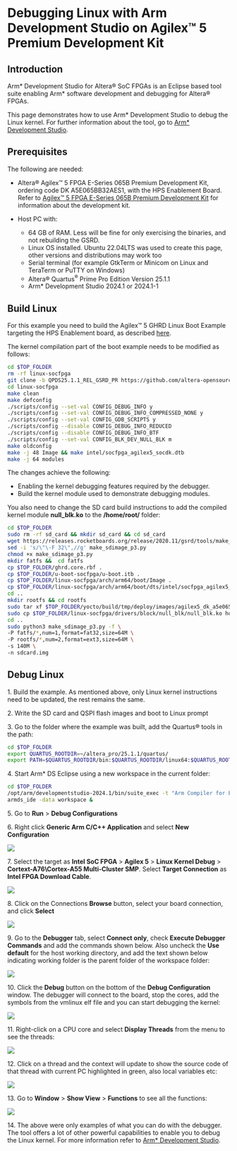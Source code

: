 

# Debugging Linux with Arm Development Studio on Agilex™ 5 Premium Development Kit

## Introduction

Arm* Development Studio for Altera® SoC FPGAs is an Eclipse based tool suite enabling Arm* software development and debugging for Altera® FPGAs.

This page demonstrates how to use Arm* Development Studio to debug the Linux kernel. For further information about the tool, go to [Arm* Development Studio](https://developer.arm.com/Tools%20and%20Software/Arm%20Development%20Studio).

## Prerequisites

The following are needed:

- Altera® Agilex™ 5 FPGA E-Series 065B Premium Development Kit, ordering code DK A5E065BB32AES1, with the HPS Enablement Board. Refer to [Agilex™ 5 FPGA E-Series 065B Premium Development Kit](https://www.intel.com/content/www/us/en/products/details/fpga/development-kits/agilex/a5e065b-premium.html) for information about the development kit.

- Host PC with:
  - 64 GB of RAM. Less will be fine for only exercising the binaries, and not rebuilding the GSRD.
  - Linux OS installed. Ubuntu 22.04LTS was used to create this page, other versions and distributions may work too
  - Serial terminal (for example GtkTerm or Minicom on Linux and TeraTerm or PuTTY on Windows)
  - Altera® Quartus<sup>&reg;</sup> Prime Pro Edition Version 25.1.1
  - Arm* Development Studio 2024.1 or 2024.1-1

## Build Linux

For this example you need to build the Agilex™ 5 GHRD Linux Boot Example targeting the HPS Enablement board, as described [here](https://altera-fpga.github.io/rel-25.1.1/embedded-designs/agilex-5/e-series/premium/boot-examples/ug-linux-boot-agx5e-premium/#boot-from-sd-card). 

The kernel compilation part of the boot example needs to be modified as follows:

```bash
cd $TOP_FOLDER
rm -rf linux-socfpga
git clone -b QPDS25.1.1_REL_GSRD_PR https://github.com/altera-opensource/linux-socfpga
cd linux-socfpga
make clean
make defconfig
./scripts/config --set-val CONFIG_DEBUG_INFO y
./scripts/config --set-val CONFIG_DEBUG_INFO_COMPRESSED_NONE y
./scripts/config --set-val CONFIG_GDB_SCRIPTS y
./scripts/config --disable CONFIG_DEBUG_INFO_REDUCED
./scripts/config --disable CONFIG_DEBUG_INFO_BTF
./scripts/config --set-val CONFIG_BLK_DEV_NULL_BLK m
make oldconfig
make -j 48 Image && make intel/socfpga_agilex5_socdk.dtb
make -j 64 modules
```

The changes achieve the following:

* Enabling the kernel debugging features required by the debugger.
* Build the kernel module used to demonstrate debugging modules.

You also need to change the SD card build instructions to add the compiled kernel module **null_blk.ko** to the **/home/root/** folder:

```bash 
cd $TOP_FOLDER
sudo rm -rf sd_card && mkdir sd_card && cd sd_card
wget https://releases.rocketboards.org/release/2020.11/gsrd/tools/make_sdimage_p3.py
sed -i 's/\"\-F 32\",//g' make_sdimage_p3.py
chmod +x make_sdimage_p3.py
mkdir fatfs &&  cd fatfs
cp $TOP_FOLDER/ghrd.core.rbf .
cp $TOP_FOLDER/u-boot-socfpga/u-boot.itb .
cp $TOP_FOLDER/linux-socfpga/arch/arm64/boot/Image .
cp $TOP_FOLDER/linux-socfpga/arch/arm64/boot/dts/intel/socfpga_agilex5_socdk.dtb .
cd ..
mkdir rootfs && cd rootfs
sudo tar xf $TOP_FOLDER/yocto/build/tmp/deploy/images/agilex5_dk_a5e065bb32aes1/core-image-minimal-agilex5_dk_a5e065bb32aes1.rootfs.tar.gz
sudo cp $TOP_FOLDER/linux-socfpga/drivers/block/null_blk/null_blk.ko home/root/
cd ..
sudo python3 make_sdimage_p3.py -f \
-P fatfs/*,num=1,format=fat32,size=64M \
-P rootfs/*,num=2,format=ext3,size=64M \
-s 140M \
-n sdcard.img
```

## Debug Linux

1\. Build the example. As mentioned above, only Linux kernel instructions need to be updated, the rest remains the same.

2\. Write the SD card and QSPI flash images and boot to Linux prompt

3\. Go to the folder where the example was built, add the Quartus® tools in the path:

```bash
cd $TOP_FOLDER
export QUARTUS_ROOTDIR=~/altera_pro/25.1.1/quartus/
export PATH=$QUARTUS_ROOTDIR/bin:$QUARTUS_ROOTDIR/linux64:$QUARTUS_ROOTDIR/../qsys/bin:$PATH

```

4\. Start Arm* DS Eclipse using a new workspace in the current folder:

```bash
cd $TOP_FOLDER
/opt/arm/developmentstudio-2024.1/bin/suite_exec -t "Arm Compiler for Embedded 6" bash
armds_ide -data workspace &
```

5\. Go to **Run** > **Debug Configurations**

6\. Right click **Generic Arm C/C++ Application** and select **New Configuration**

![](images/01-create-config.png)

7\. Select the target as **Intel SoC FPGA** > **Agilex 5** > **Linux Kernel Debug** > **Cortext-A76\Cortex-A55 Multi-Cluster SMP**. Select **Target Connection** as **Intel FPGA Download Cable**.

![](images/02-debug-config.png)

8\. Click on the Connections **Browse** button, select your board connection, and click **Select**

![](images/03-browse-connection.png)

9\. Go to the **Debugger** tab, select **Connect only**, check **Execute Debugger Commands** and add the commands shown below. Also uncheck the **Use default** for the host working directory, and add the text shown below indicating working folder is the parent folder of the workspace folder:

![](images/04-debugger-config.png)

10\. Click the **Debug** button on the bottom of the **Debug Configuration** window. The debugger will connect to the board, stop the cores, add the symbols from the vmlinux elf file and you can start debugging the kernel:

![](images/05-debug-linux.png)

11\. Right-click on a CPU core and select **Display Threads** from the menu to see the threads:

![](images/06-display-threads.png)

12\. Click on a thread and the context will update to show the source code of that thread with current PC highlighted in green, also local variables etc:

![](images/08-view-thread.png)

13\. Go to **Window** > **Show View** > **Functions** to see all the functions:

![](images/09-view-functions.png)

14\. The above were only examples of what you can do with the debugger. The tool offers a lot of other powerful capabilities to enable you to debug the Linux kernel. For more information refer to [Arm* Development Studio](https://developer.arm.com/Tools%20and%20Software/Arm%20Development%20Studio).